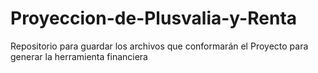 # Proyeccion-de-Plusvalia-y-Renta
Repositorio para guardar los archivos que conformarán el Proyecto para generar la herramienta financiera
